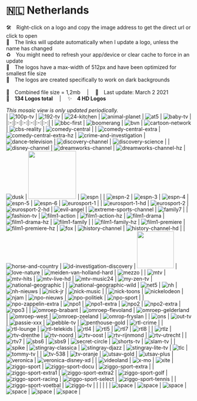 🇳🇱 Netherlands
===============
🛠 Right-click on a logo and copy the image address to get the direct url or click to open  
🔗 The links will update automatically when I update a logo, unless the name has changed  
♻️ You might need to refresh your app/device or clear cache to force in an update  
📐 The logos have a max-width of 512px and have been optimized for smallest file size  
🖤 The logos are created specifically to work on dark backgrounds  
   
💾 Combined file size = 1,2mb  |  📅 Last update: March 2 2021  
🎨 __134 Logos total__  |  ✨ __4 HD Logos__
   
   
*This mosaic view is only updated periodically.*  
| ![100p-tv] | ![192-tv] | ![24-kitchen] | ![animal-planet] | ![at5] | ![baby-tv] |
|:-:|:-:|:-:|:-:|:-:|:-:|
| ![bbc-first] | ![boomerang] | ![bvn] | ![cartoon-network] | ![cbs-reality] | ![comedy-central] |
| ![comedy-central-extra] | ![comedy-central-extra-hz] | ![crime-and-investigation] | ![dance-television] | ![discovery-channel] | ![discovery-science] |
| ![disney-channel] | ![dreamworks-channel] | ![dreamworks-channel-hz] | ![dusk] | <img src=https://raw.githubusercontent.com/Tapiosinn/tv-logos/master/countries/netherlands/e-entertainment-nl.png height="130px"> | ![espn] |
| ![espn-2] | ![espn-3] | ![espn-4] | ![espn-5] | ![espn-6] | ![eurosport-1] |
| ![eurosport-1-hd] | ![eurosport-2] | ![eurosport-2-hd] | ![evil-angel] | ![extreme-sports-channel] | ![family7] |
| ![fashion-tv] | ![film1-action] | ![film1-action-hz] | ![film1-drama] | ![film1-drama-hz] | ![film1-family] |
| ![film1-family-hz] | ![film1-premiere] | ![film1-premiere-hz] | ![fox] | ![history-channel] | ![history-channel-hd] |
| ![horse-and-country] | ![id-investigation-discovery] | <img src=https://raw.githubusercontent.com/Tapiosinn/tv-logos/master/countries/netherlands/l1-tv-nl.png height="100px"> | ![love-nature] | ![meiden-van-holland-hard] | ![mezzo] |
| ![mtv] | ![mtv-hits] | ![mtv-live-hd] | ![mtv-music24] | ![my-zen-tv] | ![national-geographic] |
| ![national-geographic-wild] | ![net5] | ![nh] | ![nh-nieuws] | ![nick-jr] | ![nick-music] |
| ![nick-toons] | ![nickelodeon] | ![njam] | ![npo-nieuws] | ![npo-politiek] | ![npo-sport] |
| ![npo-zappelin-extra] | ![npo1] | ![npo1-extra] | ![npo2] | ![npo2-extra] | ![npo3] |
| ![omroep-brabant] | ![omroep-flevoland] | ![omroep-gelderland] | ![omroep-west] | ![omroep-zeeland] | ![omrop-fryslan] |
| ![ons] | ![out-tv] | ![passie-xxx] | ![pebble-tv] | ![penthouse-gold] | ![rtl-crime] |
| ![rtl-lounge] | ![rtl-telekids] | ![rtl4] | ![rtl5] | ![rtl7] | ![rtl8] |
| ![rtlz] | ![rtv-drenthe] | ![rtv-noord] | ![rtv-oost] | ![rtv-rijnmond] | ![rtv-utrecht] |
| ![rtv7] | ![sbs6] | ![sbs9] | ![secret-circle] | ![shorts-tv] | ![slam-tv] |
| ![spike] | ![stingray-classica] | ![stingray-djazz] | ![stingray-lite-tv] | ![tlc] | ![tommy-tv] |
| ![tv-538] | ![tv-oranje] | ![utsav-gold] | ![utsav-plus] | ![veronica] | ![veronica-disney-xd] |
| ![videoland] | ![x-mo] | ![xite] | ![ziggo-sport] | ![ziggo-sport-docu] | ![ziggo-sport-extra] |
| ![ziggo-sport-extra1] | ![ziggo-sport-extra2] | ![ziggo-sport-golf] | ![ziggo-sport-racing] | ![ziggo-sport-select] | ![ziggo-sport-tennis] |
| ![ziggo-sport-voetbal] | ![ziggo-tv] |  |  |  |  |
| ![space] | ![space] | ![space] | ![space] | ![space] | ![space] |

[100p-tv]:https://raw.githubusercontent.com/Tapiosinn/tv-logos/master/countries/netherlands/100p-nl-tv-nl.png
[192-tv]:https://raw.githubusercontent.com/Tapiosinn/tv-logos/master/countries/netherlands/192-tv-nl.png
[24-kitchen]:https://raw.githubusercontent.com/Tapiosinn/tv-logos/master/countries/netherlands/24-kitchen-nl.png
[animal-planet]:https://raw.githubusercontent.com/Tapiosinn/tv-logos/master/countries/netherlands/animal-planet-nl.png
[at5]:https://raw.githubusercontent.com/Tapiosinn/tv-logos/master/countries/netherlands/at5-nl.png
[baby-tv]:https://raw.githubusercontent.com/Tapiosinn/tv-logos/master/countries/netherlands/baby-tv-nl.png
[bbc-first]:https://raw.githubusercontent.com/Tapiosinn/tv-logos/master/countries/netherlands/bbc-first-nl.png
[boomerang]:https://raw.githubusercontent.com/Tapiosinn/tv-logos/master/countries/netherlands/boomerang-nl.png
[bvn]:https://raw.githubusercontent.com/Tapiosinn/tv-logos/master/countries/netherlands/bvn-nl.png
[cartoon-network]:https://raw.githubusercontent.com/Tapiosinn/tv-logos/master/countries/netherlands/cartoon-network-nl.png
[cbs-reality]:https://raw.githubusercontent.com/Tapiosinn/tv-logos/master/countries/netherlands/cbs-reality-nl.png
[comedy-central]:https://raw.githubusercontent.com/Tapiosinn/tv-logos/master/countries/netherlands/comedy-central-nl.png
[comedy-central-extra]:https://raw.githubusercontent.com/Tapiosinn/tv-logos/master/countries/netherlands/comedy-central-extra-nl.png
[comedy-central-extra-hz]:https://raw.githubusercontent.com/Tapiosinn/tv-logos/master/countries/netherlands/comedy-central-extra-hz-nl.png
[crime-and-investigation]:https://raw.githubusercontent.com/Tapiosinn/tv-logos/master/countries/netherlands/crime-and-investigation-nl.png
[dance-television]:https://raw.githubusercontent.com/Tapiosinn/tv-logos/master/countries/netherlands/dance-television-nl.png
[discovery-channel]:https://raw.githubusercontent.com/Tapiosinn/tv-logos/master/countries/netherlands/discovery-channel-nl.png
[discovery-science]:https://raw.githubusercontent.com/Tapiosinn/tv-logos/master/countries/netherlands/discovery-science-nl.png
[disney-channel]:https://raw.githubusercontent.com/Tapiosinn/tv-logos/master/countries/netherlands/disney-channel-nl.png
[dreamworks-channel]:https://raw.githubusercontent.com/Tapiosinn/tv-logos/master/countries/netherlands/dreamworks-channel-nl.png
[dreamworks-channel-hz]:https://raw.githubusercontent.com/Tapiosinn/tv-logos/master/countries/netherlands/dreamworks-channel-hz-nl.png
[dusk]:https://raw.githubusercontent.com/Tapiosinn/tv-logos/master/countries/netherlands/dusk-nl.png
[e-entertainment]:https://raw.githubusercontent.com/Tapiosinn/tv-logos/master/countries/netherlands/e-entertainment-nl.png
[espn]:https://raw.githubusercontent.com/Tapiosinn/tv-logos/master/countries/netherlands/espn-nl.png
[espn-2]:https://raw.githubusercontent.com/Tapiosinn/tv-logos/master/countries/netherlands/espn-2-nl.png
[espn-3]:https://raw.githubusercontent.com/Tapiosinn/tv-logos/master/countries/netherlands/espn-3-nl.png
[espn-4]:https://raw.githubusercontent.com/Tapiosinn/tv-logos/master/countries/netherlands/espn-4-nl.png
[espn-5]:https://raw.githubusercontent.com/Tapiosinn/tv-logos/master/countries/netherlands/espn-5-nl.png
[espn-6]:https://raw.githubusercontent.com/Tapiosinn/tv-logos/master/countries/netherlands/espn-6-nl.png
[eurosport-1]:https://raw.githubusercontent.com/Tapiosinn/tv-logos/master/countries/netherlands/eurosport-1-nl.png
[eurosport-1-hd]:https://raw.githubusercontent.com/Tapiosinn/tv-logos/master/countries/netherlands/eurosport-1-hd-nl.png
[eurosport-2]:https://raw.githubusercontent.com/Tapiosinn/tv-logos/master/countries/netherlands/eurosport-2-nl.png
[eurosport-2-hd]:https://raw.githubusercontent.com/Tapiosinn/tv-logos/master/countries/netherlands/eurosport-2-hd-nl.png
[evil-angel]:https://raw.githubusercontent.com/Tapiosinn/tv-logos/master/countries/netherlands/evil-angel-nl.png
[extreme-sports-channel]:https://raw.githubusercontent.com/Tapiosinn/tv-logos/master/countries/netherlands/extreme-sports-channel-nl.png
[family7]:https://raw.githubusercontent.com/Tapiosinn/tv-logos/master/countries/netherlands/family7-nl.png
[fashion-tv]:https://raw.githubusercontent.com/Tapiosinn/tv-logos/master/countries/netherlands/fashion-tv-nl.png
[film1-action]:https://raw.githubusercontent.com/Tapiosinn/tv-logos/master/countries/netherlands/film1-action-nl.png
[film1-action-hz]:https://raw.githubusercontent.com/Tapiosinn/tv-logos/master/countries/netherlands/film1-action-hz-nl.png
[film1-drama]:https://raw.githubusercontent.com/Tapiosinn/tv-logos/master/countries/netherlands/film1-drama-nl.png
[film1-drama-hz]:https://raw.githubusercontent.com/Tapiosinn/tv-logos/master/countries/netherlands/film1-drama-hz-nl.png
[film1-family]:https://raw.githubusercontent.com/Tapiosinn/tv-logos/master/countries/netherlands/film1-family-nl.png
[film1-family-hz]:https://raw.githubusercontent.com/Tapiosinn/tv-logos/master/countries/netherlands/film1-family-hz-nl.png
[film1-premiere]:https://raw.githubusercontent.com/Tapiosinn/tv-logos/master/countries/netherlands/film1-premiere-nl.png
[film1-premiere-hz]:https://raw.githubusercontent.com/Tapiosinn/tv-logos/master/countries/netherlands/film1-premiere-hz-nl.png
[fox]:https://raw.githubusercontent.com/Tapiosinn/tv-logos/master/countries/netherlands/fox-nl.png
[history-channel]:https://raw.githubusercontent.com/Tapiosinn/tv-logos/master/countries/netherlands/history-channel-nl.png
[history-channel-hd]:https://raw.githubusercontent.com/Tapiosinn/tv-logos/master/countries/netherlands/history-channel-hd-nl.png
[horse-and-country]:https://raw.githubusercontent.com/Tapiosinn/tv-logos/master/countries/netherlands/horse-and-country-nl.png
[id-investigation-discovery]:https://raw.githubusercontent.com/Tapiosinn/tv-logos/master/countries/netherlands/id-investigation-discovery-nl.png
[l1-tv]:https://raw.githubusercontent.com/Tapiosinn/tv-logos/master/countries/netherlands/l1-tv-nl.png
[love-nature]:https://raw.githubusercontent.com/Tapiosinn/tv-logos/master/countries/netherlands/love-nature-nl.png
[meiden-van-holland-hard]:https://raw.githubusercontent.com/Tapiosinn/tv-logos/master/countries/netherlands/meiden-van-holland-hard-nl.png
[mezzo]:https://raw.githubusercontent.com/Tapiosinn/tv-logos/master/countries/netherlands/mezzo-nl.png
[mtv]:https://raw.githubusercontent.com/Tapiosinn/tv-logos/master/countries/netherlands/mtv-nl.png
[mtv-hits]:https://raw.githubusercontent.com/Tapiosinn/tv-logos/master/countries/netherlands/mtv-hits-nl.png
[mtv-live-hd]:https://raw.githubusercontent.com/Tapiosinn/tv-logos/master/countries/netherlands/mtv-live-hd-nl.png
[mtv-music24]:https://raw.githubusercontent.com/Tapiosinn/tv-logos/master/countries/netherlands/mtv-music24-nl.png
[my-zen-tv]:https://raw.githubusercontent.com/Tapiosinn/tv-logos/master/countries/netherlands/my-zen-tv-nl.png
[national-geographic]:https://raw.githubusercontent.com/Tapiosinn/tv-logos/master/countries/netherlands/national-geographic-nl.png
[national-geographic-wild]:https://raw.githubusercontent.com/Tapiosinn/tv-logos/master/countries/netherlands/national-geographic-wild-nl.png
[net5]:https://raw.githubusercontent.com/Tapiosinn/tv-logos/master/countries/netherlands/net5-nl.png
[nh]:https://raw.githubusercontent.com/Tapiosinn/tv-logos/master/countries/netherlands/nh-nl.png
[nh-nieuws]:https://raw.githubusercontent.com/Tapiosinn/tv-logos/master/countries/netherlands/nh-nieuws-nl.png
[nick-jr]:https://raw.githubusercontent.com/Tapiosinn/tv-logos/master/countries/netherlands/nick-jr-nl.png
[nick-music]:https://raw.githubusercontent.com/Tapiosinn/tv-logos/master/countries/netherlands/nick-music-nl.png
[nick-toons]:https://raw.githubusercontent.com/Tapiosinn/tv-logos/master/countries/netherlands/nick-toons-nl.png
[nickelodeon]:https://raw.githubusercontent.com/Tapiosinn/tv-logos/master/countries/netherlands/nickelodeon-nl.png
[njam]:https://raw.githubusercontent.com/Tapiosinn/tv-logos/master/countries/netherlands/njam-nl.png
[npo-nieuws]:https://raw.githubusercontent.com/Tapiosinn/tv-logos/master/countries/netherlands/npo-nieuws-nl.png
[npo-politiek]:https://raw.githubusercontent.com/Tapiosinn/tv-logos/master/countries/netherlands/npo-politiek-nl.png
[npo-sport]:https://raw.githubusercontent.com/Tapiosinn/tv-logos/master/countries/netherlands/npo-sport-nl.png
[npo-zappelin-extra]:https://raw.githubusercontent.com/Tapiosinn/tv-logos/master/countries/netherlands/npo-zappelin-extra-nl.png
[npo1]:https://raw.githubusercontent.com/Tapiosinn/tv-logos/master/countries/netherlands/npo1-nl.png
[npo1-extra]:https://raw.githubusercontent.com/Tapiosinn/tv-logos/master/countries/netherlands/npo1-extra-nl.png
[npo2]:https://raw.githubusercontent.com/Tapiosinn/tv-logos/master/countries/netherlands/npo2-nl.png
[npo2-extra]:https://raw.githubusercontent.com/Tapiosinn/tv-logos/master/countries/netherlands/npo2-extra-nl.png
[npo3]:https://raw.githubusercontent.com/Tapiosinn/tv-logos/master/countries/netherlands/npo3-nl.png
[omroep-brabant]:https://raw.githubusercontent.com/Tapiosinn/tv-logos/master/countries/netherlands/omroep-brabant-nl.png
[omroep-flevoland]:https://raw.githubusercontent.com/Tapiosinn/tv-logos/master/countries/netherlands/omroep-flevoland-nl.png
[omroep-gelderland]:https://raw.githubusercontent.com/Tapiosinn/tv-logos/master/countries/netherlands/omroep-gelderland-nl.png
[omroep-west]:https://raw.githubusercontent.com/Tapiosinn/tv-logos/master/countries/netherlands/omroep-west-nl.png
[omroep-zeeland]:https://raw.githubusercontent.com/Tapiosinn/tv-logos/master/countries/netherlands/omroep-zeeland-nl.png
[omrop-fryslan]:https://raw.githubusercontent.com/Tapiosinn/tv-logos/master/countries/netherlands/omrop-fryslan-nl.png
[ons]:https://raw.githubusercontent.com/Tapiosinn/tv-logos/master/countries/netherlands/ons-nl.png
[out-tv]:https://raw.githubusercontent.com/Tapiosinn/tv-logos/master/countries/netherlands/out-tv-nl.png
[passie-xxx]:https://raw.githubusercontent.com/Tapiosinn/tv-logos/master/countries/netherlands/passie-xxx-nl.png
[pebble-tv]:https://raw.githubusercontent.com/Tapiosinn/tv-logos/master/countries/netherlands/pebble-tv-nl.png
[penthouse-gold]:https://raw.githubusercontent.com/Tapiosinn/tv-logos/master/countries/netherlands/penthouse-gold-nl.png
[rtl-crime]:https://raw.githubusercontent.com/Tapiosinn/tv-logos/master/countries/netherlands/rtl-crime-nl.png
[rtl-lounge]:https://raw.githubusercontent.com/Tapiosinn/tv-logos/master/countries/netherlands/rtl-lounge-nl.png
[rtl-telekids]:https://raw.githubusercontent.com/Tapiosinn/tv-logos/master/countries/netherlands/rtl-telekids-nl.png
[rtl4]:https://raw.githubusercontent.com/Tapiosinn/tv-logos/master/countries/netherlands/rtl4-nl.png
[rtl5]:https://raw.githubusercontent.com/Tapiosinn/tv-logos/master/countries/netherlands/rtl5-nl.png
[rtl7]:https://raw.githubusercontent.com/Tapiosinn/tv-logos/master/countries/netherlands/rtl7-nl.png
[rtl8]:https://raw.githubusercontent.com/Tapiosinn/tv-logos/master/countries/netherlands/rtl8-nl.png
[rtlz]:https://raw.githubusercontent.com/Tapiosinn/tv-logos/master/countries/netherlands/rtlz-nl.png
[rtv-drenthe]:https://raw.githubusercontent.com/Tapiosinn/tv-logos/master/countries/netherlands/rtv-drenthe-nl.png
[rtv-noord]:https://raw.githubusercontent.com/Tapiosinn/tv-logos/master/countries/netherlands/rtv-noord-nl.png
[rtv-oost]:https://raw.githubusercontent.com/Tapiosinn/tv-logos/master/countries/netherlands/rtv-oost-nl.png
[rtv-rijnmond]:https://raw.githubusercontent.com/Tapiosinn/tv-logos/master/countries/netherlands/rtv-rijnmond-nl.png
[rtv-utrecht]:https://raw.githubusercontent.com/Tapiosinn/tv-logos/master/countries/netherlands/rtv-utrecht-nl.png
[rtv7]:https://raw.githubusercontent.com/Tapiosinn/tv-logos/master/countries/netherlands/rtv7-nl.png
[sbs6]:https://raw.githubusercontent.com/Tapiosinn/tv-logos/master/countries/netherlands/sbs6-nl.png
[sbs9]:https://raw.githubusercontent.com/Tapiosinn/tv-logos/master/countries/netherlands/sbs9-nl.png
[secret-circle]:https://raw.githubusercontent.com/Tapiosinn/tv-logos/master/countries/netherlands/secret-circle-nl.png
[shorts-tv]:https://raw.githubusercontent.com/Tapiosinn/tv-logos/master/countries/netherlands/shorts-tv-nl.png
[slam-tv]:https://raw.githubusercontent.com/Tapiosinn/tv-logos/master/countries/netherlands/slam-tv-nl.png
[spike]:https://raw.githubusercontent.com/Tapiosinn/tv-logos/master/countries/netherlands/spike-nl.png
[stingray-classica]:https://raw.githubusercontent.com/Tapiosinn/tv-logos/master/countries/netherlands/stingray-classica-nl.png
[stingray-djazz]:https://raw.githubusercontent.com/Tapiosinn/tv-logos/master/countries/netherlands/stingray-djazz-nl.png
[stingray-lite-tv]:https://raw.githubusercontent.com/Tapiosinn/tv-logos/master/countries/netherlands/stingray-lite-tv-nl.png
[tlc]:https://raw.githubusercontent.com/Tapiosinn/tv-logos/master/countries/netherlands/tlc-nl.png
[tommy-tv]:https://raw.githubusercontent.com/Tapiosinn/tv-logos/master/countries/netherlands/tommy-tv-nl.png
[tv-538]:https://raw.githubusercontent.com/Tapiosinn/tv-logos/master/countries/netherlands/tv-538-nl.png
[tv-oranje]:https://raw.githubusercontent.com/Tapiosinn/tv-logos/master/countries/netherlands/tv-oranje-nl.png
[utsav-gold]:https://raw.githubusercontent.com/Tapiosinn/tv-logos/master/countries/netherlands/utsav-gold-nl.png
[utsav-plus]:https://raw.githubusercontent.com/Tapiosinn/tv-logos/master/countries/netherlands/utsav-plus-nl.png
[veronica]:https://raw.githubusercontent.com/Tapiosinn/tv-logos/master/countries/netherlands/veronica-nl.png
[veronica-disney-xd]:https://raw.githubusercontent.com/Tapiosinn/tv-logos/master/countries/netherlands/veronica-disney-xd-nl.png
[videoland]:https://raw.githubusercontent.com/Tapiosinn/tv-logos/master/countries/netherlands/videoland-nl.png
[x-mo]:https://raw.githubusercontent.com/Tapiosinn/tv-logos/master/countries/netherlands/x-mo-nl.png
[xite]:https://raw.githubusercontent.com/Tapiosinn/tv-logos/master/countries/netherlands/xite-nl.png
[ziggo-sport]:https://raw.githubusercontent.com/Tapiosinn/tv-logos/master/countries/netherlands/ziggo-sport-nl.png
[ziggo-sport-docu]:https://raw.githubusercontent.com/Tapiosinn/tv-logos/master/countries/netherlands/ziggo-sport-docu-nl.png
[ziggo-sport-extra]:https://raw.githubusercontent.com/Tapiosinn/tv-logos/master/countries/netherlands/ziggo-sport-extra-nl.png
[ziggo-sport-extra1]:https://raw.githubusercontent.com/Tapiosinn/tv-logos/master/countries/netherlands/ziggo-sport-extra1-nl.png
[ziggo-sport-extra2]:https://raw.githubusercontent.com/Tapiosinn/tv-logos/master/countries/netherlands/ziggo-sport-extra2-nl.png
[ziggo-sport-golf]:https://raw.githubusercontent.com/Tapiosinn/tv-logos/master/countries/netherlands/ziggo-sport-golf-nl.png
[ziggo-sport-racing]:https://raw.githubusercontent.com/Tapiosinn/tv-logos/master/countries/netherlands/ziggo-sport-racing-nl.png
[ziggo-sport-select]:https://raw.githubusercontent.com/Tapiosinn/tv-logos/master/countries/netherlands/ziggo-sport-select-nl.png
[ziggo-sport-tennis]:https://raw.githubusercontent.com/Tapiosinn/tv-logos/master/countries/netherlands/ziggo-sport-tennis-nl.png
[ziggo-sport-voetbal]:https://raw.githubusercontent.com/Tapiosinn/tv-logos/master/countries/netherlands/ziggo-sport-voetbal-nl.png
[ziggo-tv]:https://raw.githubusercontent.com/Tapiosinn/tv-logos/master/countries/netherlands/ziggo-tv-nl.png

[space]:https://raw.githubusercontent.com/Tapiosinn/tv-logos/master/misc/%CE%A9/space-1500.png
